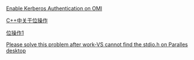 [Enable Kerberos Authentication on OMI](https://github.com/Microsoft/omi/blob/brcampbe/kerbdoc/Unix/doc/setup-kerberos-omi.md)

[C++中关于位操作](http://www.hawstein.com/posts/5.1.html)

[位操作1](http://www.hawstein.com/posts/5.3.html)

[Please solve this problem after work-VS cannot find the stdio.h on Paralles desktop](https://www.google.com.sg/#q=visual+studio+2015+cannot+find+stdio.h&spf=1495417689513)
